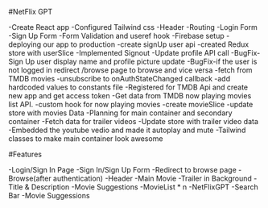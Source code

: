 #NetFlix GPT

-Create React app
-Configured Tailwind css
-Header
-Routing
-Login Form
-Sign Up Form
-Form Validation and useref hook
-Firebase setup 
-deploying our app to production
-create signUp user api
-created Redux store with userSlice
-Implemented Signout
-Update profile API call
-BugFix-Sign Up user display name and profile picture update
-BugFix-if the user is not logged in redirect /browse page to browse and vice versa
-fetch from TMDB movies
-unsubscribe to onAuthStateChanged callback
-add hardcoded values to constants file
-Registered for TMDB Api and create new app and get access token
-Get data from TMDB now playing movies list API.
-custom hook for now playing movies
-create movieSlice
-update store with movies Data
-Planning for main container and secondary container
-Fetch data for trailer videos
-Update store with trailer video data
-Embedded the youtube vedio and made it autoplay and mute
-Tailwind classes to make main container look awesome




#Features

-Login/Sign In Page
   -Sign In/Sign Up Form
   -Redirect to browse page
-Browse(after authentication)
    -Header
    -Main Movie
      -Trailer in Background
      -Title & Description
      -Movie Suggestions
         -MovieList * n
-NetFlixGPT
     -Search Bar
     -Movie Suggessions